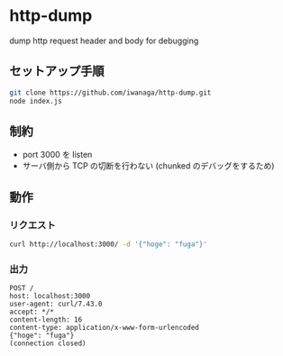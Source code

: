 # http-dump
dump http request header and body for debugging

## セットアップ手順
```bash
git clone https://github.com/iwanaga/http-dump.git
node index.js
```

## 制約
- port 3000 を listen
- サーバ側から TCP の切断を行わない (chunked のデバッグをするため)

## 動作
### リクエスト
```bash
curl http://localhost:3000/ -d '{"hoge": "fuga"}'
```

### 出力
```
POST /
host: localhost:3000
user-agent: curl/7.43.0
accept: */*
content-length: 16
content-type: application/x-www-form-urlencoded
{"hoge": "fuga"}
(connection closed)
```
